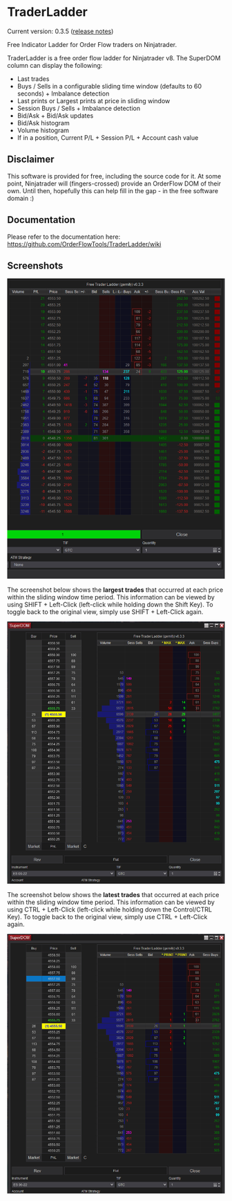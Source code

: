 # TraderLadder
Current version: 0.3.5 ([release notes](https://github.com/OrderFlowTools/TraderLadder/blob/main/RELEASE_NOTES.md))

Free Indicator Ladder for Order Flow traders on Ninjatrader.

TraderLadder is a free order flow ladder for Ninjatrader v8. The SuperDOM column can display the following:

- Last trades
- Buys / Sells in a configurable sliding time window (defaults to 60 seconds) + Imbalance detection
- Last prints or Largest prints at price in sliding window 
- Session Buys / Sells + Imbalance detection
- Bid/Ask + Bid/Ask updates
- Bid/Ask histogram 
- Volume histogram
- If in a position, Current P/L + Session P/L + Account cash value

## Disclaimer
This software is provided for free, including the source code for it. At some point, Ninjatrader will (fingers-crossed) provide an OrderFlow DOM of their own. Until then, hopefully this can help fill in the gap - in the free software domain :)

## Documentation
Please refer to the documentation here: https://github.com/OrderFlowTools/TraderLadder/wiki

## Screenshots
![DarkScreenShot_1](https://github.com/OrderFlowTools/screenshots/blob/main/traderladder/v0.3.3/full.PNG)

The screenshot below shows the **largest trades** that occurred at each price within the sliding window time period. 
This information can be viewed by using SHIFT + Left-Click (left-click while holding down the Shift Key). To toggle back to the original view, simply use SHIFT + Left-Click again.

![DarkScreenShot_1](https://github.com/OrderFlowTools/screenshots/blob/main/traderladder/v0.3.3/largest-trades.PNG)

The screenshot below shows the **latest trades** that occurred at each price within the sliding window time period. 
This information can be viewed by using CTRL + Left-Click (left-click while holding down the Control/CTRL Key). To toggle back to the original view, simply use CTRL + Left-Click again.

![DarkScreenShot_1](https://github.com/OrderFlowTools/screenshots/blob/main/traderladder/v0.3.3/last-prints.PNG)
